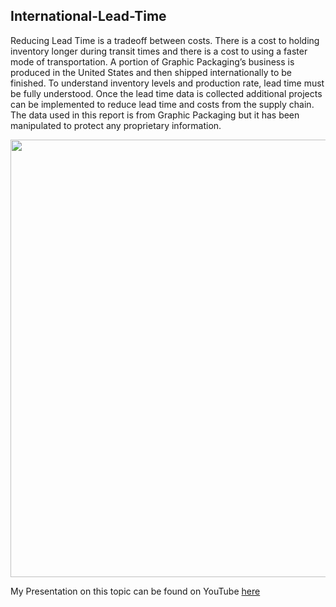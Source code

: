 ## International-Lead-Time
Reducing Lead Time is a tradeoff between costs. There is a cost to holding inventory longer during transit times and there is a cost to using a faster mode of transportation. A portion of Graphic Packaging’s business is produced in the United States and then shipped internationally to be finished. To understand inventory levels and production rate, lead time must be fully understood. Once the lead time data is collected additional projects can be implemented to reduce lead time and costs from the supply chain. The data used in this report is from Graphic Packaging but it has been manipulated to protect any proprietary information. 

<p align="center"> 
  <img src="https://user-images.githubusercontent.com/54515596/108445755-90e03780-7222-11eb-9dc7-74079db83a8b.png" width ="700">
</p>

My Presentation on this topic can be found on YouTube [here](https://www.youtube.com/watch?v=qFiyQcwx2GY)
